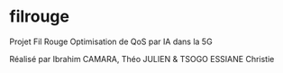 # filrouge
Projet Fil Rouge Optimisation de QoS par IA dans la 5G 


Réalisé par Ibrahim CAMARA, Théo JULIEN & TSOGO ESSIANE Christie
